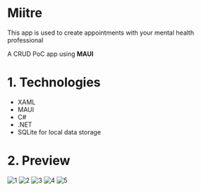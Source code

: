 # Miitre

This app is used to create appointments with your mental health professional

A CRUD PoC app using 
<b>MAUI</b>

# 1. Technologies
- XAML
- MAUI
- C#
- .NET
- SQLite for local data storage

# 2. Preview
![1](img/1.png)
![2](img/2.png)
![3](img/3.png)
![4](img/4.png)
![5](img/5CRUD.png)

